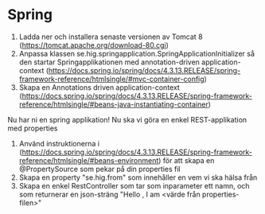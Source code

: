 Spring
======

1. Ladda ner och installera senaste versionen av Tomcat 8 (https://tomcat.apache.org/download-80.cgi)
2. Anpassa klassen se.hig.springapplication.SpringApplicationInitializer så den startar Springapplikationen med
   annotation-driven application-context (https://docs.spring.io/spring/docs/4.3.13.RELEASE/spring-framework-reference/htmlsingle/#mvc-container-config)
3. Skapa en Annotations driven application-context (https://docs.spring.io/spring/docs/4.3.13.RELEASE/spring-framework-reference/htmlsingle/#beans-java-instantiating-container)

Nu har ni en spring applikation! Nu ska vi göra en enkel REST-applikation med properties

1. Använd instruktionerna i (https://docs.spring.io/spring/docs/4.3.13.RELEASE/spring-framework-reference/htmlsingle/#beans-environment)
   för att skapa en @PropertySource som pekar på din properties fil
2. Skapa en property "se.hig.from" som innehåller en vem vi ska hälsa från
3. Skapa en enkel RestController som tar som inparameter ett namn, och som returnerar en json-sträng "Hello <namn>, I am <värde från properties-filen>"
